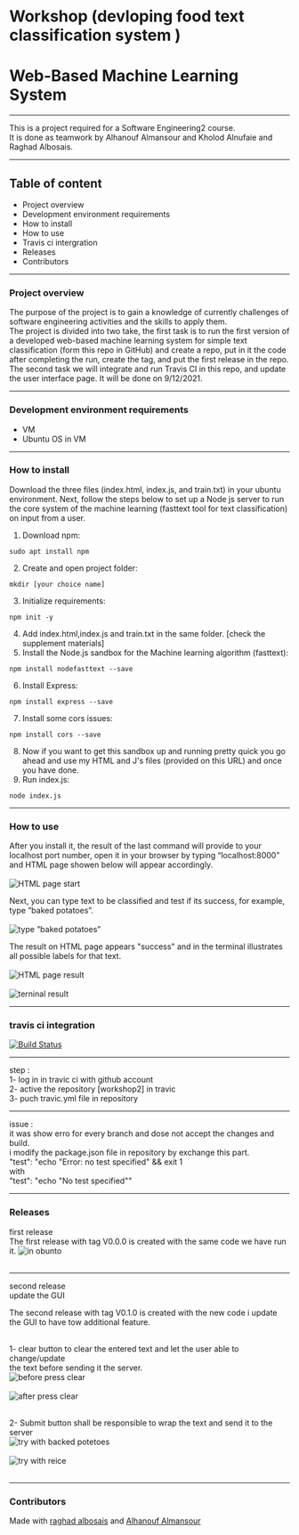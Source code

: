 # Workshop (devloping food text classification system )
# Web-Based Machine Learning System
---

This is a project required for a Software Engineering2 course.<br>
It is done as teamwork by Alhanouf Almansour and Kholod Alnufaie and Raghad Albosais.

---
## Table of content
- Project overview
- Development environment requirements
- How to install
- How to use
- Travis ci intergration 
- Releases
- Contributors
---

### Project overview
The purpose of the project is to gain a knowledge of currently challenges of software engineering activities and the skills to apply them.  <br>
The project is divided into two take, the first task is to run the first version of a developed web-based machine learning system for simple text classification (form this repo in GitHub) and create a repo, put in it the code after completing the run, create the tag, and put the first release in the repo.<br>
The second task we will integrate and run Travis CI in this repo, and update the user interface page. It will be done on 9/12/2021.

---

### Development environment requirements
- VM 
- Ubuntu OS in VM

---

### How to install

Download the three files (index.html, index.js, and train.txt) in your ubuntu environment.
Next, follow the steps below to set up a Node js server to run the core system of the machine learning (fasttext tool for text classification) on input from a user.
1. Download npm: 
```
sudo apt install npm 
```
2. Create and open project folder:
```
mkdir [your choice name] 
```
3. Initialize requirements: 
```
npm init -y 
```
4. Add index.html,index.js and train.txt in the same folder. [check the supplement materials] 
5. Install the Node.js sandbox for the Machine learning algorithm (fasttext): 
```
npm install nodefasttext --save 
```
6. Install Express: 
```
npm install express --save 
```
7. Install some cors issues: 
```
npm install cors --save 
```
8. Now if you want to get this sandbox up and running pretty quick you go ahead and use my HTML and J's files (provided on this URL) and once you have done. 
9. Run index.js: 
```
node index.js
```
---

### How to use
After you install it, the result of the last command will provide to your localhost port number, open it in your browser by typing “localhost:8000” and HTML page showen below will appear accordingly.<br><br>
![HTML page start](Picture1.jpg)

Next, you can type text to be classified and test if its success, for example, type ”baked potatoes”. <br><br>
![type ”baked potatoes”](Picture2.png)

The result on HTML page appears "success" and in the terminal illustrates all possible labels for that text.<br><br>
![HTML page result](Picture3.png)<br><br>
![terninal result](Picture4.png)

---
### travis ci integration 
[![Build Status](https://app.travis-ci.com/hkh7897/Workshop2.svg?branch=master)](https://app.travis-ci.com/hkh7897/Workshop2)

____ 
step :<br>
1- log in in travic ci with github account <br>
2- active the repository [workshop2] in travic<br>
3- puch travic.yml file in repository <br>
____
issue :<br>
it was show erro for every branch and dose not accept the changes and build.<br>
i modify the package.json file in repository by exchange this part.<br>
 "test": "echo \"Error: no test specified\" && exit 1 <br>
 with <br>
   "test": "echo \"No test specified\"" <br>
____

### Releases
 first release  <br>
The first release with tag V0.0.0 is created with the same code we have run it.
![in obunto](p5.png)<br><br>
_____________________________________________________________________________
second release  <br>
update the GUI <br>

The second release with tag V0.1.0 is created with the new code i update the GUI to have tow additional feature. <br><br>

1- clear button to clear the entered text and let the user able to change/update <br>
the text before sending it the server.<br>
![before press clear](p%201.png)<br><br>
![after press clear](p2.png)<br><br>

2- Submit button shall be responsible to wrap the text and send it to the server <br>
![try with backed potetoes](p3.png)<br><br>
![try with reice](p4.png)<br><br>

---


 

### Contributors 

Made with [raghad albosais](https://github.com/RaghadKhaled) and [Alhanouf Almansour](https://github.com/AlhanoufAlmans)
